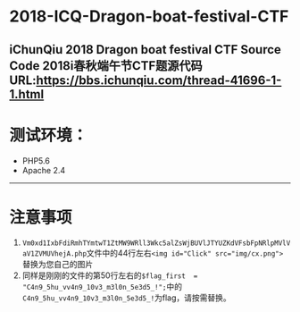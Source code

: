 # 2018-ICQ-Dragon-boat-festival-CTF
iChunQiu 2018  Dragon boat festival CTF Source Code
2018i春秋端午节CTF题源代码
URL:https://bbs.ichunqiu.com/thread-41696-1-1.html
---
# 测试环境：
- PHP5.6
- Apache 2.4
---
# 注意事项
1. `Vm0xd1IxbFdiRmhTYmtwT1ZtMW9WRll3Wkc5alZsWjBUVlJTYUZKdVFsbFpNRlpMVlVaV1ZVMUVhejA.php`文件中的44行左右`<img id="Click" src="img/cx.png">`替换为您自己的图片
2. 同样是刚刚的文件的第50行左右的`$flag_first  = "C4n9_5hu_vv4n9_10v3_m3l0n_5e3d5_!";`中的`C4n9_5hu_vv4n9_10v3_m3l0n_5e3d5_!`为flag，请按需替换。
